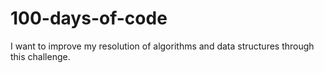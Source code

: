 # 100-days-of-code
I want to improve my resolution of algorithms and data structures through this challenge.
